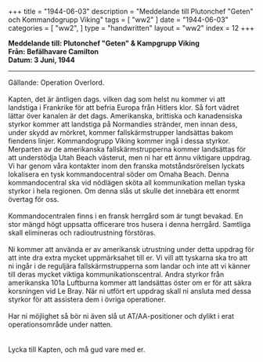 +++
title = "1944-06-03"
description = "Meddelande till Plutonchef \"Geten\" och Kommandogrupp Viking"
tags = [
    "ww2"
]
date = "1944-06-03"
categories = [
    "ww2",
]
type = "handwritten"
layout = "ww2"
index = 12
+++

**Meddelande till: Plutonchef "Geten" & Kampgrupp Viking**
\
**Från: Befälhavare Camilton**
\
**Datum: 3 Juni, 1944**

---
Gällande: Operation Overlord.
\
\
Kapten, det är äntligen dags. vilken dag som helst nu kommer vi att landstiga i Frankrike för att befria Europa från Hitlers klor. Så fort vädret lättar över kanalen är det dags. Amerikanska, brittiska och kanadensiska styrkor kommer att landstiga på Normandies stränder, men innan dess, under skydd av mörkret, kommer fallskärmstrupper landsättas bakom fiendens linjer. Kommandogrupp Viking kommer ingå i dessa styrkor.
\
Merparten av de amerikanska fallskärmstrupperna kommer landsättas för att understödja Utah Beach västerut, men ni har ett ännu viktigare uppdrag. Vi har genom våra kontakter inom den franska motståndsrörelsen lyckats lokalisera en tysk kommandocentral söder om Omaha Beach. Denna kommandocentral ska vid nödlägen sköta all kommunikation mellan tyska styrkor i hela regionen. Om denna slås ut skulle det innebära ett enormt övertag för oss.
\
\
Kommandocentralen finns i en fransk herrgård som är tungt bevakad. En stor mängd högt uppsatta officerare tros husera i denna herrgård. Samtliga skall elimineras och radioutrustning förstöras.
\
\
Ni kommer att använda er av amerikansk utrustning under detta uppdrag för att inte dra extra mycket uppmärksahet till er. Vi vill att tyskarna ska tro att ni ingår i de reguljära fallskärmstrupperna som landar och inte att vi känner till deras mycket viktiga kommunikationscentral. Andra styrkor från amerikanska 101a Luftburna kommer att landsättas öster om er för att säkra korsningen vid Le Bray. När ni utfört ert uppdrag skall ni ansluta med dessa styrkor för att assistera dem i övriga operationer.
\
\
Har ni möjlighet så bör ni även slå ut AT/AA-positioner och dylikt i erat operationsområde under natten.
\
\
\
Lycka till Kapten, och må gud vare med er.
